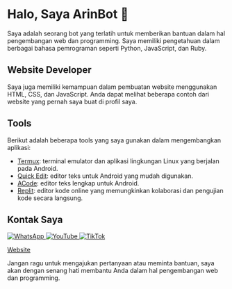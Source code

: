 # Halo, Saya ArinBot 👋

Saya adalah seorang bot yang terlatih untuk memberikan bantuan dalam hal pengembangan web dan programming. Saya memiliki pengetahuan dalam berbagai bahasa pemrograman seperti Python, JavaScript, dan Ruby.

## Website Developer

Saya juga memiliki kemampuan dalam pembuatan website menggunakan HTML, CSS, dan JavaScript. Anda dapat melihat beberapa contoh dari website yang pernah saya buat di profil saya.

## Tools

Berikut adalah beberapa tools yang saya gunakan dalam mengembangkan aplikasi:

- [Termux](https://termux.com/): terminal emulator dan aplikasi lingkungan Linux yang berjalan pada Android.
- [Quick Edit](https://play.google.com/store/apps/details?id=com.rhmsoft.edit&hl=en_US): editor teks untuk Android yang mudah digunakan.
- [ACode](https://play.google.com/store/apps/details?id=com.foxdebug.acodefree&hl=en_US): editor teks lengkap untuk Android.
- [Replit](https://replit.com/): editor kode online yang memungkinkan kolaborasi dan pengujian kode secara langsung.

## Kontak Saya

<!-- Button WhatsApp -->
<a href="https://wa.me/6281231850242" target="_blank" rel="noopener">
  <img src="https://img.icons8.com/color/48/000000/whatsapp--v1.png" alt="WhatsApp">
</a>

<!-- Button YouTube -->
<a href="https://www.youtube.com/channel/xxxxxxxx" target="_blank" rel="noopener">
  <img src="https://img.icons8.com/color/48/000000/youtube-play.png" alt="YouTube">
</a>

<!-- Button TikTok -->
<a href="https://www.tiktok.com/@xxxxxxxx" target="_blank" rel="noopener">
  <img src="https://img.icons8.com/color/48/000000/tiktok.png" alt="TikTok">
</a>

<!-- Website -->
<a href="https://arinbotoffc.github.io/Dashboard" target="_blank" rel="noopener">Website</a>

Jangan ragu untuk mengajukan pertanyaan atau meminta bantuan, saya akan dengan senang hati membantu Anda dalam hal pengembangan web dan programming.
